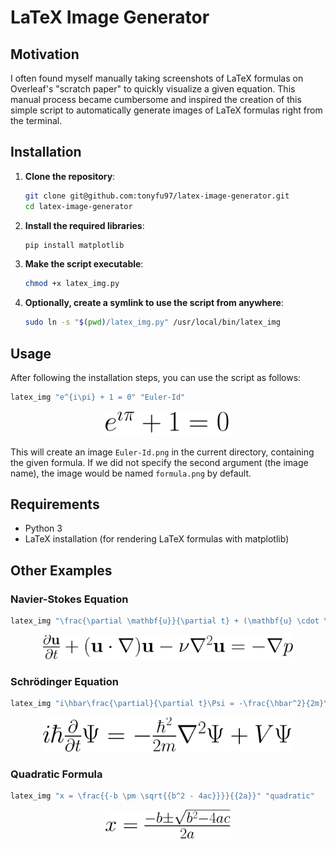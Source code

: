 # LaTeX Image Generator

## Motivation

I often found myself manually taking screenshots of LaTeX formulas on Overleaf's "scratch paper" to quickly visualize a given equation. This manual process became cumbersome and inspired the creation of this simple script to automatically generate images of LaTeX formulas right from the terminal.

## Installation

1. **Clone the repository**:
   ```bash
   git clone git@github.com:tonyfu97/latex-image-generator.git
   cd latex-image-generator
   ```

2. **Install the required libraries**:
   ```bash
   pip install matplotlib
   ```

3. **Make the script executable**:
   ```bash
   chmod +x latex_img.py
   ```

4. **Optionally, create a symlink to use the script from anywhere**:
   ```bash
   sudo ln -s "$(pwd)/latex_img.py" /usr/local/bin/latex_img
   ```

## Usage

After following the installation steps, you can use the script as follows:

```bash
latex_img "e^{i\pi} + 1 = 0" "Euler-Id"
```
<p align="center">
<img src="examples/Euler-Id.png" alt="Euler's Identity" width="200">
</p>

This will create an image `Euler-Id.png` in the current directory, containing the given formula. If we did not specify the second argument (the image name), the image would be named `formula.png` by default.

## Requirements

- Python 3
- LaTeX installation (for rendering LaTeX formulas with matplotlib)

## Other Examples

### Navier-Stokes Equation

```bash
latex_img "\frac{\partial \mathbf{u}}{\partial t} + (\mathbf{u} \cdot \nabla) \mathbf{u} - \nu \nabla^2 \mathbf{u} = -\nabla p" "Navier-Stokes"
```
<p align="center">
<img src="examples/Navier-Stokes.png" alt="Navier-Stokes Equation" width="400"/>
</p>

### Schrödinger Equation

```bash
latex_img "i\hbar\frac{\partial}{\partial t}\Psi = -\frac{\hbar^2}{2m}\nabla^2\Psi + V\Psi" "Schrodingers"
```
<p align="center">
<img src="examples/Schrodingers.png" alt="Schrödinger Equation" width="400"/>
</p>

### Quadratic Formula

```bash
latex_img "x = \frac{{-b \pm \sqrt{{b^2 - 4ac}}}}{{2a}}" "quadratic"
```
<p align="center">
<img src="examples/quadratic.png" alt="Quadratic Formula" width="200"/>
</p>
